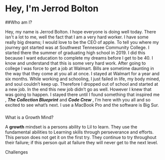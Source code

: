 # Hey, I'm Jerrod Bolton 


##Who am I? 

Hey, my name is Jerrod Bolton. I hope everyone is doing well today. There isn't a lot to me, well the fact that I am a very hard worker. I have some really big dreams; I would love to be the CEO of apple. To tell you where my journey got started was at Southwest  Tennessee Community College. I started there the summer of graduating high school in 2019. I did this because I want education to complete my dreams before I get to be 40. I know and understand that this is some very hard work. After going to college I was force to get a job at Walmart. Bills are sometime daunting in the way that they come at you all at once. I stayed at Walmart for a year and six months. While working and schooling, I just failed in life, my body mined, and soul couldn’t keep up.  Therefore I dropped out of school and started at a new job. In the end this new job didn’t go as well. However I knew that was going to happen. I stayed there until I found something that inspired me , ***The Collection Blueprint*** and ***Code Crew*** , I’m here with you all and so excited to see what’s next. I use a MacBook Pro and the software is Big Sur. 


### 


What is a Growth Mind? 
 
 A **growth** mindset is a persons ability to Lil to learn. They use the fundamental abilities to Learning skills through perseverance and efforts. This person does not get it on the first try. They continue to try throughout their failure; if this person quit at failure they will never get to the next level. 
 
 Challenges 







